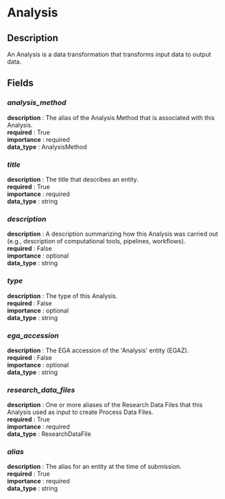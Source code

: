 # Analysis

## Description
An Analysis is a data transformation that transforms input data to output data.

## Fields
### ***analysis_method***
**description** : The alias of the Analysis Method that is associated with this Analysis.<br>
**required** : True<br>
**importance** : required<br>
**data_type** : AnalysisMethod<br>

### ***title***
**description** : The title that describes an entity.<br>
**required** : True<br>
**importance** : required<br>
**data_type** : string<br>

### ***description***
**description** : A description summarizing how this Analysis was carried out (e.g., description of computational tools, pipelines, workflows).<br>
**required** : False<br>
**importance** : optional<br>
**data_type** : string<br>

### ***type***
**description** : The type of this Analysis.<br>
**required** : False<br>
**importance** : optional<br>
**data_type** : string<br>

### ***ega_accession***
**description** : The EGA accession of the 'Analysis' entity (EGAZ).<br>
**required** : False<br>
**importance** : optional<br>
**data_type** : string<br>

### ***research_data_files***
**description** : One or more aliases of the Research Data Files that this Analysis used as input to create Process Data Files.<br>
**required** : True<br>
**importance** : required<br>
**data_type** : ResearchDataFile<br>

### ***alias***
**description** : The alias for an entity at the time of submission.<br>
**required** : True<br>
**importance** : required<br>
**data_type** : string<br>

